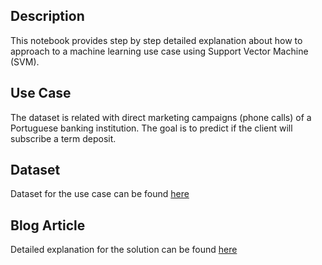 ## Description

This notebook provides step by step detailed explanation about how to approach to a machine learning use case using Support Vector Machine (SVM). 

## Use Case

The dataset is related with direct marketing campaigns (phone calls) of a Portuguese banking institution. The goal is to predict if the client will subscribe a term deposit.

## Dataset

Dataset for the use case can be found [here](https://archive.ics.uci.edu/ml/datasets/bank+marketing#)

## Blog Article 

Detailed explanation for the solution can be found [here](https://medium.com/@gayani.nisansala.blog/applying-svm-machine-learning-model-from-scratch-23ea0034e882)
